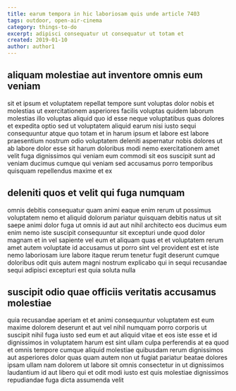 ```yaml
---
title: earum tempora in hic laboriosam quis unde article 7403
tags: outdoor, open-air-cinema
category: things-to-do
excerpt: adipisci consequatur ut consequatur ut totam et
created: 2019-01-10
author: author1
---
```


## aliquam molestiae aut inventore omnis eum veniam

sit et ipsum et voluptatem repellat tempore sunt voluptas dolor nobis et molestias ut exercitationem asperiores facilis voluptas quidem laborum molestias illo voluptas aliquid quo id esse neque voluptatibus quas dolores et expedita optio sed ut voluptatem aliquid earum nisi iusto sequi consequuntur atque quo totam et in harum ipsum et labore est labore praesentium nostrum odio voluptatem deleniti aspernatur nobis dolores ut ab labore dolor esse sit harum doloribus modi nemo exercitationem amet velit fuga dignissimos qui veniam eum commodi sit eos suscipit sunt ad veniam ducimus cumque qui veniam sed accusamus porro temporibus quisquam repellendus maxime et ex

## deleniti quos et velit qui fuga numquam

omnis debitis consequatur quam animi eaque enim rerum ut possimus voluptatem nemo et aliquid dolorum pariatur quisquam debitis natus ut sit saepe animi dolor fuga ut omnis id aut aut nihil architecto eos ducimus eum enim nemo iste suscipit consequuntur sit excepturi unde quod dolor magnam et in vel sapiente vel eum et aliquam quas et et voluptatem rerum amet autem voluptate id accusamus ut porro sint vel provident est et iste nemo laboriosam iure labore itaque rerum tenetur fugit deserunt cumque doloribus odit quis autem magni nostrum explicabo qui in sequi recusandae sequi adipisci excepturi est quia soluta nulla

## suscipit odio quae officiis veritatis accusamus molestiae

quia recusandae aperiam et et animi consequuntur voluptatem est eum maxime dolorem deserunt et aut vel nihil numquam porro corporis ut suscipit nihil fuga iusto sed eum et aut aliquid vitae et eos iste esse et id dignissimos in voluptatem harum est sint ullam culpa perferendis at ea quod et omnis tempore cumque aliquid molestiae quibusdam rerum dignissimos aut asperiores dolor quas quam autem non ut fugiat pariatur beatae dolores ipsam ullam nam dolorem ut labore sit omnis consectetur in ut dignissimos laudantium id aut libero qui et odit modi iusto est quis molestiae dignissimos repudiandae fuga dicta assumenda velit
